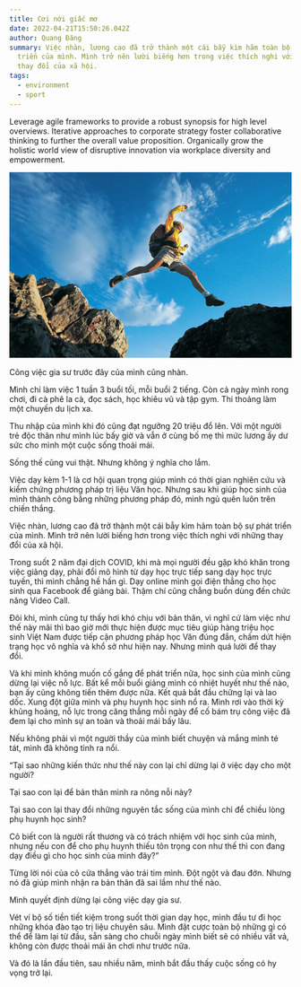 ```yaml
---
title: Cơi nới giấc mơ
date: 2022-04-21T15:50:26.042Z
author: Quang Đăng
summary: Việc nhàn, lương cao đã trở thành một cái bẫy kìm hãm toàn bộ sự phát
  triển của mình. Mình trở nên lười biếng hơn trong việc thích nghi với những
  thay đổi của xã hội.
tags:
  - environment
  - sport
---
```

Leverage agile frameworks to provide a robust synopsis for high level overviews. Iterative approaches to corporate strategy foster collaborative thinking to further the overall value proposition. Organically grow the holistic world view of disruptive innovation via workplace diversity and empowerment.

![A sample inlined image](/static/img/thoat-ra-khoi-vung-an-toan-2.jpeg "Bước ra vùng an toàn")

Công việc gia sư trước đây của mình cũng nhàn.

Mình chỉ làm việc 1 tuần 3 buổi tối, mỗi buổi 2 tiếng. Còn cả ngày mình rong chơi, đi cà phê la cà, đọc sách, học khiêu vũ và tập gym. Thi thoảng làm một chuyến du lịch xa.

Thu nhập của mình khi đó cũng đạt ngưỡng 20 triệu đổ lên. Với một người trẻ độc thân như mình lúc bấy giờ và vẫn ở cùng bố mẹ thì mức lương ấy dư sức cho mình một cuộc sống thoải mái.

Sống thế cũng vui thật. Nhưng không ý nghĩa cho lắm. 

Việc dạy kèm 1-1 là cơ hội quan trọng giúp mình có thời gian nghiên cứu và kiểm chứng phương pháp trị liệu Văn học. Nhưng sau khi giúp học sinh của mình thành công bằng những phương pháp đó, mình ngủ quên luôn trên chiến thắng. 

Việc nhàn, lương cao đã trở thành một cái bẫy kìm hãm toàn bộ sự phát triển của mình. Mình trở nên lười biếng hơn trong việc thích nghi với những thay đổi của xã hội.

Trong suốt 2 năm đại dịch COVID, khi mà mọi người đều gặp khó khăn trong việc giảng dạy, phải đổi mô hình từ dạy học trực tiếp sang dạy học trực tuyến, thì mình chẳng hề hấn gì. Dạy online mình gọi điện thẳng cho học sinh qua Facebook để giảng bài. Thậm chí cũng chẳng buồn dùng đến chức năng Video Call. 

Đôi khi, mình cũng tự thấy hơi khó chịu với bản thân, vì nghĩ cứ làm việc như thế này mãi thì bao giờ mới thực hiện được mục tiêu giúp hàng triệu học sinh Việt Nam được tiếp cận phương pháp học Văn đúng đắn, chấm dứt hiện trạng học vô nghĩa và khổ sở như hiện nay. Nhưng mình quá lười để thay đổi.

Và khi mình không muốn cố gắng để phát triển nữa, học sinh của mình cũng dừng lại việc nỗ lực. Bất kể mỗi buổi giảng mình có nhiệt huyết như thế nào, bạn ấy cũng không tiến thêm được nữa. Kết quả bắt đầu chững lại và lao dốc. Xung đột giữa mình và phụ huynh học sinh nổ ra. Mình rơi vào thời kỳ khủng hoảng, nỗ lực trong căng thẳng mỗi ngày để cố bám trụ công việc đã đem lại cho mình sự an toàn và thoải mái bấy lâu.

Nếu không phải vì một người thầy của mình biết chuyện và mắng mình té tát, mình đã không tỉnh ra nổi.

“Tại sao những kiến thức như thế này con lại chỉ dừng lại ở việc dạy cho một người?

Tại sao con lại để bản thân mình ra nông nỗi này? 

Tại sao con lại thay đổi những nguyên tắc sống của mình chỉ để chiều lòng phụ huynh học sinh? 

Cô biết con là người rất thương và có trách nhiệm với học sinh của mình, nhưng nếu con để cho phụ huynh thiếu tôn trọng con như thế thì con đang dạy điều gì cho học sinh của mình đây?”

Từng lời nói của cô cứa thẳng vào trái tim mình. Đột ngột và đau đớn. Nhưng nó đã giúp mình nhận ra bản thân đã sai lầm như thế nào.

Mình quyết định dừng lại công việc dạy gia sư. 

Vét ví bộ số tiền tiết kiệm trong suốt thời gian dạy học, mình đầu tư đi học những khóa đào tạo trị liệu chuyên sâu. Mình đặt cược toàn bộ những gì có thể để làm lại từ đầu, sẵn sàng cho chuỗi ngày mình biết sẽ có nhiều vất vả, không còn được thoải mái ăn chơi như trước nữa. 

Và đó là lần đầu tiên, sau nhiều năm, mình bắt đầu thấy cuộc sống có hy vọng trở lại.